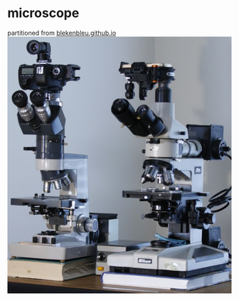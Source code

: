 # microscope
 partitioned from [blekenbleu.github.io](https://blekenbleu.github.io/)
![](Images/pair.jpg)
